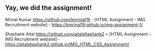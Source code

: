 ## Yay, we did the assignment!

Mrinal Kumar <https://github.com/kmrinal19> - [HTML Assignment - IMG Recruitment website] - <https://kmrinal19.github.io/img-assignment-1/>

Shashank Aital <https://github.com/aitalshashank2> = [HTML Assignment - IMG Recruitment website] - <https://aitalshashank2.github.io/IMG_HTML_CSS_Assignment/>
